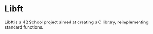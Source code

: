 # Libft

Libft is a 42 School project aimed at creating a C library, reimplementing standard functions.
